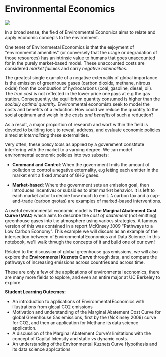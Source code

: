 # Environmental Economics

![](windmills.png)

In a broad sense, the field of Environmental Economics aims to relate and apply economic concepts to the environment.
 
One tenet of Environmental Economics is that the enjoyment of "environmental amenities"   (or conversely that the usage or degradation  of those resources) has an intrinsic value to humans that goes unaccounted for in the purely market-based model. These unaccounted costs are considered *market failures* and carry *negative externalities*.
 
The greatest single example of a negative externality of global importance is the emission of greenhouse gases (carbon dioxide, methane, nitrous oxide) from the combustion of hydrocarbons (coal, gasoline, diesel, oil). The *true cost*  is not reflected in the lower price one pays at e.g the gas station. Consequently, the equilibrium quantity consumed is higher than the *socially optimal quantity*. Environmental economists seek to model the costs and benefits of a reduction.  How could we reduce the quantity to the social optimum and weigh in the *costs and benefits* of such a reduction?
 
As a result, a major proportion of research and work within the field is devoted to building tools to reveal, address, and evaluate economic policies aimed at *internalizing* these externalities. 

Very often, these policy tools as applied by a government constitute interfering with the market to a varying degree. We can model environmental economic policies into two subsets:
 
* **Command and Control**: When the government limits the amount of pollution to control a negative externality, e.g letting each emitter in the market emit a fixed amount of GHG gases.
 
* **Market-based**: Where the government sets an emission goal, then introduces incentives or subsidies to alter market behavior. It is left to each market actor to decide how much to emit. A carbon tax and a cap-and-trade (carbon quotas) are examples of marked-based interventions.
 
A useful environmental economic model is **The Marginal Abatement Cost Curve (MAC)** which aims to describe the *cost of abatement* (not emitting) greenhouse gases into the atmosphere using various strategies. A famous version of this was contained in a report  McKinsey 2009 "Pathways to a Low Carbon Economy".  This example we will discuss as an  example of the intersection between of Environmental Economics and Data Science. In this notebook, we'll walk through the concepts of it and build one of our own! 

Related to the discussion of global greenhouse gas emissions, we will also explore the **Environmental Kuznets Curve** through data, and compare the pathways of increasing emissions across countries and across time.  
 
These are only a few of the applications of environmental economics, there are many more fields to explore, and even an entire major at UC Berkeley to explore.  

**Student Learning Outcomes:**
* An introduction to applications  of Environmental Economics with illustrations from global CO2 emissions
* Motivation and understanding of the  Marginal Abatement Cost Curve for global Greenhouse Gas emissions, first by the (McKinsey 2009) curve for CO2, and then an application for Methane its data science application.
* A discussion of the Marginal Abatement Curve's limitations with the concept of Capital Intensity and static vs dynamic costs.
* An understanding of the Environmental Kuznets Curve Hypothesis and its data science applications
